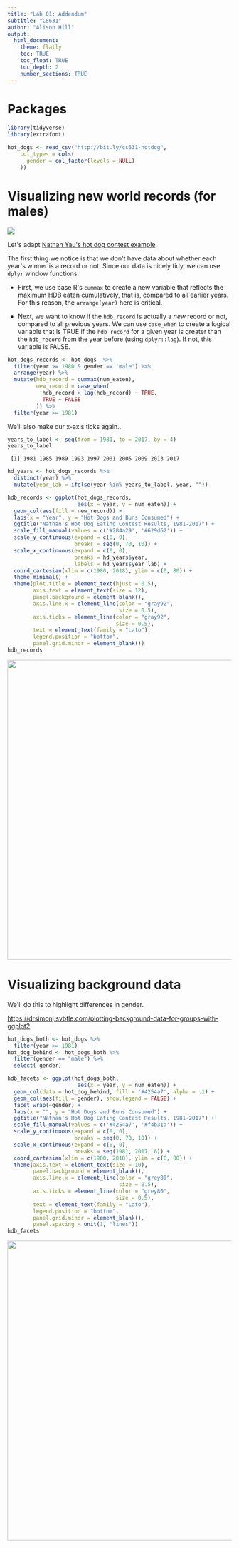 ```yaml
---
title: "Lab 01: Addendum"
subtitle: "CS631"
author: "Alison Hill"
output:
  html_document:
    theme: flatly
    toc: TRUE
    toc_float: TRUE
    toc_depth: 2
    number_sections: TRUE
---
```



# Packages


```r
library(tidyverse)
library(extrafont)
```



```r
hot_dogs <- read_csv("http://bit.ly/cs631-hotdog", 
    col_types = cols(
      gender = col_factor(levels = NULL)
    ))
```

# Visualizing new world records (for males)

![](https://i0.wp.com/flowingdata.com/wp-content/uploads/2009/06/hot-dogs1.gif?zoom=2&fit=900%2C423)

Let's adapt [Nathan Yau's hot dog contest example](http://flowingdata.com/2009/07/02/whos-going-to-win-nathans-hot-dog-eating-contest/hot-dogs-2/). 

The first thing we notice is that we don't have data about whether each year's winner is a record or not. Since our data is nicely tidy, we can use `dplyr` window functions:

- First, we use base R's `cummax` to create a new variable that reflects the maximum HDB eaten cumulatively, that is, compared to all earlier years. For this reason, the `arrange(year)` here is critical.

- Next, we want to know if the `hdb_record` is actually a *new* record or not, compared to all previous years. We can use `case_when` to create a logical variable that is TRUE if the `hdb_record` for a given year is greater than the `hdb_record` from the year before (using `dplyr::lag`). If not, this variable is FALSE.


```r
hot_dogs_records <- hot_dogs  %>% 
  filter(year >= 1980 & gender == 'male') %>%  
  arrange(year) %>% 
  mutate(hdb_record = cummax(num_eaten),
         new_record = case_when(
           hdb_record > lag(hdb_record) ~ TRUE,
           TRUE ~ FALSE
         )) %>% 
  filter(year >= 1981)
```

We'll also make our x-axis ticks again...



```r
years_to_label <- seq(from = 1981, to = 2017, by = 4)
years_to_label
```

```
 [1] 1981 1985 1989 1993 1997 2001 2005 2009 2013 2017
```

```r
hd_years <- hot_dogs_records %>%
  distinct(year) %>% 
  mutate(year_lab = ifelse(year %in% years_to_label, year, ""))
```



```r
hdb_records <- ggplot(hot_dogs_records, 
                      aes(x = year, y = num_eaten)) + 
  geom_col(aes(fill = new_record)) + 
  labs(x = "Year", y = "Hot Dogs and Buns Consumed") +
  ggtitle("Nathan's Hot Dog Eating Contest Results, 1981-2017") +
  scale_fill_manual(values = c('#284a29', '#629d62')) + 
  scale_y_continuous(expand = c(0, 0),
                     breaks = seq(0, 70, 10)) +
  scale_x_continuous(expand = c(0, 0), 
                     breaks = hd_years$year,
                     labels = hd_years$year_lab) + 
  coord_cartesian(xlim = c(1980, 2018), ylim = c(0, 80)) +
  theme_minimal() +
  theme(plot.title = element_text(hjust = 0.5),
        axis.text = element_text(size = 12),
        panel.background = element_blank(),
        axis.line.x = element_line(color = "gray92", 
                                   size = 0.5),
        axis.ticks = element_line(color = "gray92", 
                                  size = 0.5),
        text = element_text(family = "Lato"),
        legend.position = "bottom",
        panel.grid.minor = element_blank())
hdb_records
```

<img src="/labs/01-addendum_files/figure-html/unnamed-chunk-5-1.png" width="672" />


# Visualizing background data

We'll do this to highlight differences in gender.

https://drsimonj.svbtle.com/plotting-background-data-for-groups-with-ggplot2


```r
hot_dogs_both <- hot_dogs %>% 
  filter(year >= 1981) 
hot_dog_behind <- hot_dogs_both %>% 
  filter(gender == "male") %>% 
  select(-gender)
```


```r
hdb_facets <- ggplot(hot_dogs_both, 
                      aes(x = year, y = num_eaten)) + 
  geom_col(data = hot_dog_behind, fill = '#4254a7', alpha = .1) +
  geom_col(aes(fill = gender), show.legend = FALSE) + 
  facet_wrap(~gender) +
  labs(x = "", y = "Hot Dogs and Buns Consumed") +
  ggtitle("Nathan's Hot Dog Eating Contest Results, 1981-2017") +
  scale_fill_manual(values = c('#4254a7', '#f4b31a')) + 
  scale_y_continuous(expand = c(0, 0),
                     breaks = seq(0, 70, 10)) +
  scale_x_continuous(expand = c(0, 0),
                     breaks = seq(1981, 2017, 6)) +
  coord_cartesian(xlim = c(1980, 2018), ylim = c(0, 80)) +
  theme(axis.text = element_text(size = 10),
        panel.background = element_blank(),
        axis.line.x = element_line(color = "grey80", 
                                   size = 0.5),
        axis.ticks = element_line(color = "grey80", 
                                  size = 0.5),
        text = element_text(family = "Lato"),
        legend.position = "bottom",
        panel.grid.minor = element_blank(),
        panel.spacing = unit(1, "lines"))
hdb_facets
```

<img src="/labs/01-addendum_files/figure-html/unnamed-chunk-7-1.png" width="672" />


